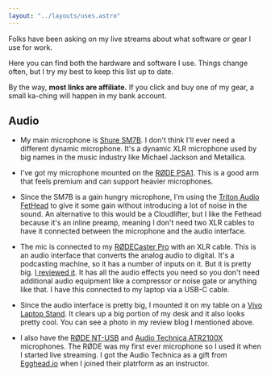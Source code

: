 ```yaml
---
layout: "../layouts/uses.astro"
---
```




Folks have been asking on my live streams about what software or gear I use for
work.


Here you can find both the hardware and software I use. Things change often,
but I try my best to keep this list up to date.


By the way, **most links are affiliate.** If you click and buy one of my gear,
a small ka-ching will happen in my bank account.

## Audio

- My main microphone is [Shure SM7B](https://amzn.to/3H4Hr9p). I don't think 
I'll ever need a different dynamic microphone. It's a dynamic XLR microphone 
used by big names in the music industry like Michael Jackson and Metallica.

- I've got my microphone mounted on the [RØDE PSA1](https://amzn.to/43LYmqO).
This is a good arm that feels premium and can support heavier microphones.

- Since the SM7B is a gain hungry microphone, I'm using the [Triton Audio 
FetHead](https://amzn.to/41An4ZN) to give it some gain without introducing a 
lot of noise in the sound. An alternative to this would be a Cloudlifter, but I
like the Fethead because it's an inline preamp, meaning I don't need two XLR 
cables to have it connected between the microphone and the audio interface.

- The mic is connected to my [RØDECaster Pro](https://amzn.to/43LYmqO) with an 
XLR cable. This is an audio interface that converts the analog audio to 
digital. It's a podcasting machine, so it has a number of inputs on it. But it
is pretty big. [I reviewed it](/blog/rodecaster-pro-review). It has all the 
audio effects you need so you don't need additional audio equipment like a 
compressor or noise gate or anything like that. I have this connected to my 
laptop via a USB-C cable.

- Since the audio interface is pretty big, I mounted it on my table on a [Vivo 
Laptop Stand](https://amzn.to/3V0bowM). It clears up a big portion of my desk 
and it also looks pretty cool. You can see a photo in my review blog I mentioned
above.

- I also have the [RØDE NT-USB](https://amzn.to/43RALoK) and [Audio Technica 
ATR2100X](https://amzn.to/3N0ScNL) microphones. The RØDE was my first ever 
microphone so I used it when I started live streaming. I got the Audio Technica
as a gift from [Egghead.io](https://egghead.io) when I joined their platrform 
as an instructor.
